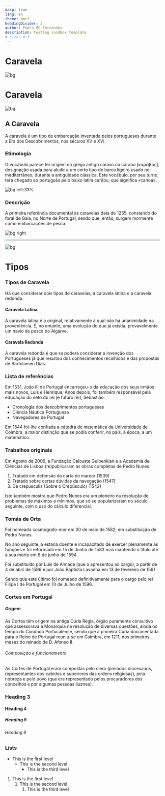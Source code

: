```yaml
---
marp: true
lang: en
theme: pmcf
headingDivider: 3
author: Pedro MC Fernandes
description: Testing sandbox template
# size: 4:3
---
```


# <!--fit-->Caravela

![bg](../img/ocean.jpg)

<!--
_color: var(--paper)
_class: cover
-->

# Caravela

![bg](../img/ocean.jpg)

<!--
_color: var(--paper)
_class: cover
-->

## A Caravela

A caravela é um tipo de embarcação inventada pelos portugueses durante a Era dos Descobrimentos, nos séculos XV e XVI.

<!--
header: "Sandbox presentation"
footer: "By Pedro MC Fernandes"
paginate: true
-->

### Etimologia

O vocábulo parece ter origem no grego antigo cáravo ou cárabo (κάραβος), designação usada para aludir a um certo tipo de barco ligeiro usado no mediterrâneo, durante a antiguidade clássica. Este vocábulo, por seu turno, terá chegado ao português pelo baixo latim carăbu, que significa «canoa».

![bg left:33%](../img/caravela.jpg)

### Descrição

A primeira referência documental às caravelas data de 1255, constando do foral de Gaia, no Norte de Portugal, sendo que, então, surgem mormente como embarcações de pesca.

![bg right](../img/caravela-drawing.jpg)

---

![bg](../img/ocean.jpg)

<!--
paginate: false
_header: ""
_footer: ""
-->

# Tipos

<!--
_class: separator
_header: ""
_footer: ""
-->

### Tipos de Caravela

Há que considerar dois tipos de caravelas, a caravela latina e a caravela redonda.

#### Caravela Latina

A caravela latina é a original, relativamente à qual não há unanimidade na proveniência. É, no entanto, uma evolução do que já existia, provavelmente um navio de pesca do Algarve.

#### Caravela Redonda

A caravela redonda é que se poderá considerar a invenção dos Portugueses já que resultou dos conhecimentos recolhidos e das propostas de Bartolomeu Dias.

### Lista de referências

Em 1531, João III de Portugal encarregou-o da educação dos seus irmãos mais novos, Luís e Henrique. Anos depois, foi também responsável pela educação do neto do rei (e futuro rei), Sebastião.

- Cronologia dos descobrimentos portugueses
- Ciência Náutica Portuguesa
- Navegadores de Portugal

Em 1544 foi-lhe confiada a cátedra de matemática da Universidade de Coimbra, a maior distinção que se podia conferir, no país, à época, a um matemático. 

### Trabalhos originais

Em Agosto de 2009, a Fundação Calouste Gulbenkian e a Academia de Ciências de Lisboa (re)publicaram as obras completas de Pedro Nunes.

1. Tratado em defensão da carta de marear (1539)
2. Tratado sobre certas dúvidas da navegação (1547)
3. De crepusculis (Sobre o Crepúsculo) (1542)

Isto também mostra que Pedro Nunes era um pioneiro na resolução de problemas de máximos e mínimos, que só se popularizaram no século seguinte, com o uso do cálculo diferencial.

### Tomás de Orta

Foi nomeado cosmógrafo-mor em 30 de maio de 1582, em substituição de Pedro Nunes.

No ano seguinte já estaria doente e incapacitado de exercer plenamente as funções e foi reformado em 15 de Junho de 1583 mas mantendo o título até à sua morte em 6 de junho de 1594.

Foi substituído por Luís de Almada (que o apresentou ao cargo), a partir de 4 de abril de 1596 e por João Baptista Lavanha em 13 de fevereiro de 1591.

Sendo que este último foi nomeado definitivamente para o cargo pelo rei Filipe I de Portugal em 10 de Julho de 1596.

### Cortes em Portugal

##### Origem

As Cortes têm origem na antiga Cúria Régia, órgão puramente consultivo que assessorava a Monarquia na resolução de diversas questões, ainda no tempo do Condado Portucalense, sendo que a primeira Cúria documentada para o Reino de Portugal reuniu-se em Coimbra, em 1211, nos primeiros meses do reinado de D. Afonso II.

###### Composição e funcionamento

As Cortes de Portugal eram compostas pelo clero (prelados diocesanos, representantes dos cabidos e superiores das ordens religiosas), pela nobreza e pelo povo (que era representado pelos procuradores dos concelhos e por algumas pessoas ilustres).

### Heading 3

#### Heading 4

##### Heading 5

###### Heading 6

### Lists

- This is the first level
    - This is the second level
        - This is the third level

1. This is the first level
    1. This is the second level
        1. This is the third level